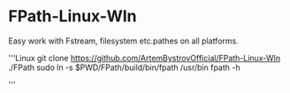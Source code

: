 # FPath-Linux-WIn
Easy work with Fstream, filesystem etc.pathes on all platforms.

'''Linux
git clone https://github.com/ArtemBystrovOfficial/FPath-Linux-WIn ./FPath
sudo ln -s $PWD/FPath/build/bin/fpath /usr/bin
fpath -h

'''
